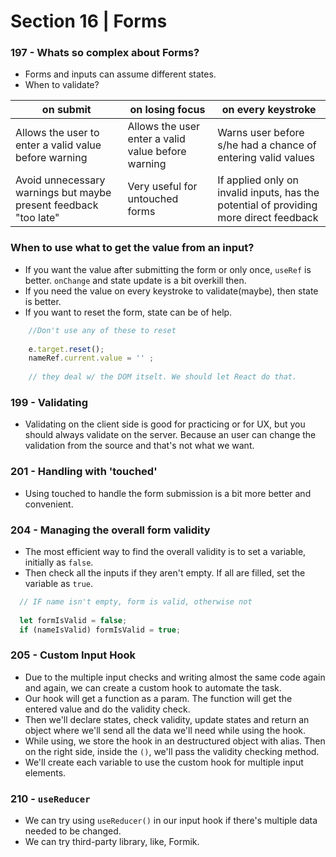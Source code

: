 # Section 16 | Forms

### 197 - Whats so complex about Forms?

* Forms and inputs can assume different states.
* When to validate?

| on submit | on losing focus | on every keystroke |
| ---- | ---- | ---- |
| Allows the user to enter a valid value before warning | Allows the user enter a valid value before warning | Warns user before s/he had a chance of entering valid values |
| Avoid unnecessary warnings but maybe present feedback "too late" | Very useful for untouched forms | If applied only on invalid inputs, has the potential of providing more direct feedback |


### When to use what to get the value from an input?

* If you want the value after submitting the form or only once, `useRef` is better. `onChange` and state update is a bit overkill then.
* If you need the value on every keystroke to validate(maybe), then state is better.
* If you want to reset the form, state can be of help.


```js
	//Don't use any of these to reset
	
	e.target.reset();
	nameRef.current.value = '' ;
	
	// they deal w/ the DOM itselt. We should let React do that.  
```


### 199 - Validating

* Validating on the client side is good for practicing or for UX, but you should always validate on the server. Because an user can change the validation from the source and that's not what we want.


### 201 - Handling with 'touched'

* Using touched to handle the form submission is a bit more better and convenient. 

### 204 - Managing the overall form validity

* The most efficient way to find the overall validity is to set a variable, initially as `false`. 
* Then check all the inputs if they aren't empty. If all are filled, set the variable as `true`.

```js
  // IF name isn't empty, form is valid, otherwise not
  
  let formIsValid = false;
  if (nameIsValid) formIsValid = true;
```


### 205 - Custom Input Hook

* Due to the multiple input checks and writing almost the same code again and again, we can create a custom hook to automate the task.
* Our hook will get a function as a param. The function will get the entered value and do the validity check.
* Then we'll declare states, check validity, update states and return an object where we'll send all the data we'll need while using the hook.
* While using, we store the hook in an destructured object with alias. Then on the right side, inside the `()`, we'll pass the validity checking method. 
* We'll create each variable to use the custom hook for multiple input elements.


### 210 - `useReducer` 

* We can try using `useReducer()` in our input hook if there's multiple data needed to be changed. 
* We can try third-party library, like, Formik. 

